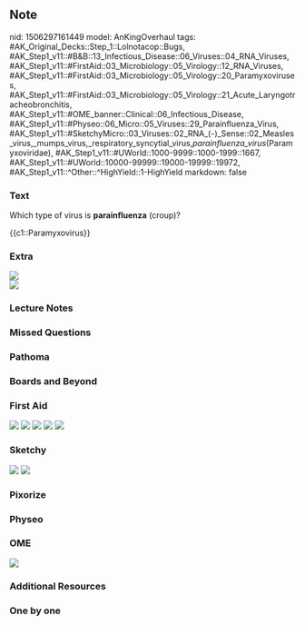 ## Note
nid: 1506297161449
model: AnKingOverhaul
tags: #AK_Original_Decks::Step_1::Lolnotacop::Bugs, #AK_Step1_v11::#B&B::13_Infectious_Disease::06_Viruses::04_RNA_Viruses, #AK_Step1_v11::#FirstAid::03_Microbiology::05_Virology::12_RNA_Viruses, #AK_Step1_v11::#FirstAid::03_Microbiology::05_Virology::20_Paramyxoviruses, #AK_Step1_v11::#FirstAid::03_Microbiology::05_Virology::21_Acute_Laryngotracheobronchitis, #AK_Step1_v11::#OME_banner::Clinical::06_Infectious_Disease, #AK_Step1_v11::#Physeo::06_Micro::05_Viruses::29_Parainfluenza_Virus, #AK_Step1_v11::#SketchyMicro::03_Viruses::02_RNA_(-)_Sense::02_Measles_virus,_mumps_virus,_respiratory_syncytial_virus,_parainfluenza_virus_(Paramyxoviridae), #AK_Step1_v11::#UWorld::1000-9999::1000-1999::1667, #AK_Step1_v11::#UWorld::10000-99999::19000-19999::19972, #AK_Step1_v11::^Other::^HighYield::1-HighYield
markdown: false

### Text
Which type of virus is <b>parainfluenza</b> (croup)?
<div>
  {{c1::Paramyxovirus}}
</div>

### Extra
<img src="paste-98526549770427.jpg">
<div><img src="paste-11935714115804.jpg"></div>

### Lecture Notes


### Missed Questions


### Pathoma


### Boards and Beyond


### First Aid
<img src="tmpmgxeyx51.png"> <img src="tmp9j934i6q.png"> <img src=
"tmp_7qllrso.png"> <img src="tmpkpc172yu.png"> <img src=
"tmp6vsu2omg.png">

### Sketchy
<img src="paste-22479858827267.jpg"> <img src=
"Screen%20Shot%202019-10-17%20at%208.14.25%20AM.png">

### Pixorize


### Physeo


### OME
<div class="ome-widget">
  <a href=
  "https://onlinemeded.org/spa/infectious-disease?ref=anki"><img src="_OME_AnkiFlashcards_Topic_3.png"></a>
</div>

### Additional Resources


### One by one

